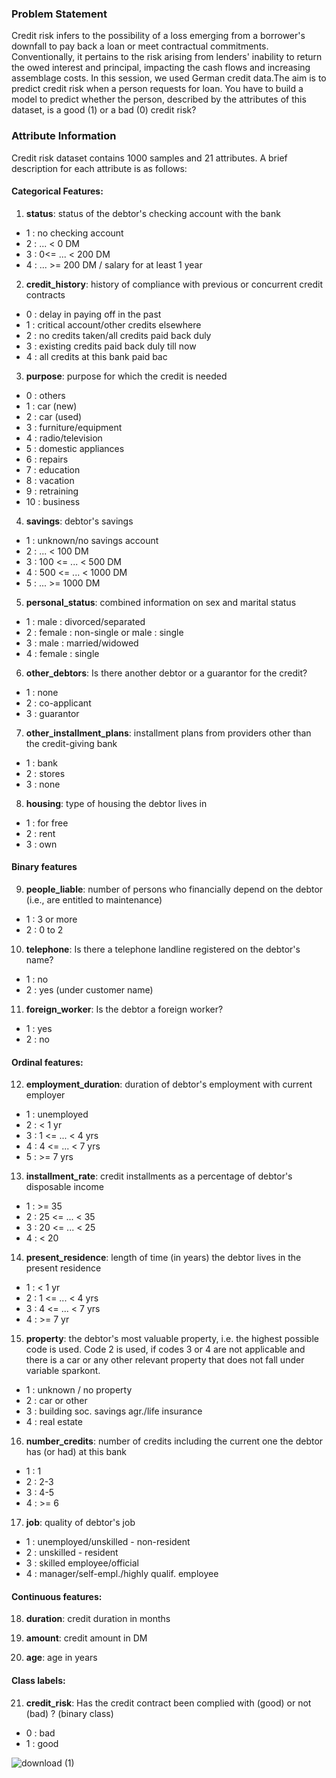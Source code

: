 ### Problem Statement
Credit risk infers to the possibility of a loss emerging from a borrower's downfall to pay back a loan or meet contractual commitments. Conventionally, it pertains to the risk arising from lenders' inability to return the owed interest and principal, impacting the cash flows and increasing assemblage costs.
In this session, we used German credit data.The aim is to predict credit risk when a person requests for loan.
You have to build a model to predict whether the person, described by the attributes of this dataset, is a good (1) or a bad (0) credit risk?


### Attribute Information
Credit risk dataset contains 1000 samples and 21 attributes. A brief description for each attribute is as follows:

#### Categorical Features:

1) **status**: status of the debtor's checking account with the bank

  - 1 : no checking account
  - 2 : ... < 0 DM
  - 3 : 0<= ... < 200 DM
  - 4 : ... >= 200 DM / salary for at least 1 year

2) **credit_history**: history of compliance with previous or concurrent credit contracts

 - 0 : delay in paying off in the past
 - 1 : critical account/other credits elsewhere
 - 2 : no credits taken/all credits paid back duly
 - 3 : existing credits paid back duly till now
 - 4 : all credits at this bank paid bac

3) **purpose**: purpose for which the credit is needed

 - 0 : others
 - 1 : car (new)
 - 2 : car (used)
 - 3 : furniture/equipment
 - 4 : radio/television
 - 5 : domestic appliances
 - 6 : repairs
 - 7 : education
 - 8 : vacation
 - 9 : retraining
 - 10 : business

4) **savings**: debtor's savings

 - 1 : unknown/no savings account
 - 2 : ... <  100 DM
 - 3 : 100 <= ... <  500 DM
 - 4 : 500 <= ... < 1000 DM
 - 5 : ... >= 1000 DM

5) **personal_status**: combined information on sex and marital status

 - 1 : male : divorced/separated
 - 2 : female : non-single or male : single
 - 3 : male : married/widowed
 - 4 : female : single

6) **other_debtors**: Is there another debtor or a guarantor for the credit?

 - 1 : none
 - 2 : co-applicant
 - 3 : guarantor

7) **other_installment_plans**: installment plans from providers other than the credit-giving bank

 - 1 : bank
 - 2 : stores
 - 3 : none

8) **housing**: type of housing the debtor lives in

 - 1 : for free
 - 2 : rent
 - 3 : own

#### Binary features
9) **people_liable**: number of persons who financially depend on the debtor (i.e., are entitled to maintenance)

 - 1 : 3 or more
 - 2 : 0 to 2

10) **telephone**: Is there a telephone landline registered on the debtor's name?

 - 1 : no
 - 2 : yes (under customer name)

11) **foreign_worker**: Is the debtor a foreign worker?

 - 1 : yes
 - 2 : no

#### Ordinal features:

12) **employment_duration**: duration of debtor's employment with current employer

 - 1 : unemployed
 - 2 : < 1 yr
 - 3 : 1 <= ... < 4 yrs
 - 4 : 4 <= ... < 7 yrs
 - 5 : >= 7 yrs

13) **installment_rate**: credit installments as a percentage of debtor's disposable income

 - 1 : >= 35
 - 2 : 25 <= ... < 35
 - 3 : 20 <= ... < 25
 - 4 : < 20

14) **present_residence**: length of time (in years) the debtor lives in the present residence

 - 1 : < 1 yr
 - 2 : 1 <= ... < 4 yrs
 - 3 : 4 <= ... < 7 yrs
 - 4 : >= 7 yr

15) **property**: the debtor's most valuable property, i.e. the highest possible code is used. Code 2 is used, if codes 3
or 4 are not applicable and there is a car or any other relevant property that does not fall under variable
sparkont.

 - 1 : unknown / no property
 - 2 : car or other
 - 3 : building soc. savings agr./life insurance
 - 4 : real estate

16) **number_credits**: number of credits including the current one the debtor has (or had) at this bank

 - 1 : 1
 - 2 : 2-3
 - 3 : 4-5
 - 4 : >= 6

17) **job**: quality of debtor's job

 - 1 : unemployed/unskilled - non-resident
 - 2 : unskilled - resident
 - 3 : skilled employee/official
 - 4 : manager/self-empl./highly qualif. employee

#### Continuous features:

18) **duration**: credit duration in months

19) **amount**: credit amount in DM

20) **age**: age in years


#### Class labels:
21) **credit_risk**: Has the credit contract been complied with (good) or not (bad) ? (binary class)

 - 0 : bad
 - 1 : good


![download (1)](https://github.com/MahanPourhosseini/Credit-Risk-Prediction/assets/144378675/a05c0330-5752-43c3-8fb6-6bef2fc92956)


